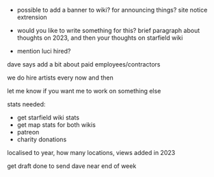 



- possible to add a banner to wiki? for announcing things? site notice extrension

- would you like to write something for this? brief paragraph about thoughts on 2023, and then your thoughts on starfield wiki

- mention luci hired?

dave says add a bit about paid employees/contractors

we do hire artists every now and then

let me know if you want me to work on something else


stats needed:

- get starfield wiki stats 
- get map stats for both wikis
- patreon
- charity donations

localised to year,  how many locations, views added in 2023


get draft done to send dave near end of week